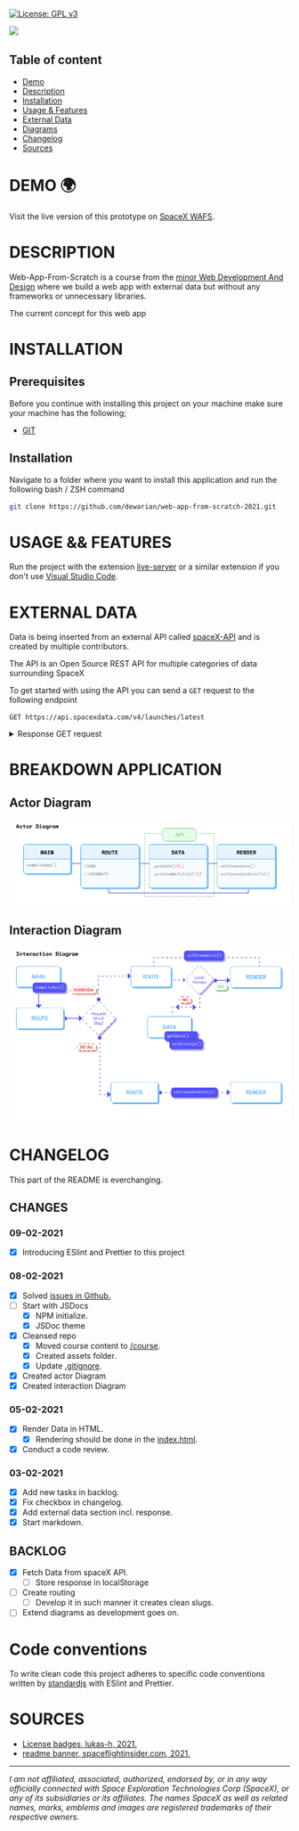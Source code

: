[![License: GPL v3](https://img.shields.io/badge/License-GPLv3-blue.svg)](https://www.gnu.org/licenses/gpl-3.0)

![](https://www.spaceflightinsider.com/wp-content/uploads/2015/09/SpaceX-logo-posted-on-SpaceFlight-Insider.png)

## Table of content

- [Demo](#demo)
- [Description](#description)
- [Installation](#installation)
- [Usage & Features](#demo)
- [External Data](#external-data)
- [Diagrams](#breakdown-application)
- [Changelog](#changelog)
- [Sources](#sources)

# DEMO 🌍

Visit the live version of this prototype on [SpaceX WAFS](https://nb-wafs.vercel.app/).

# DESCRIPTION

Web-App-From-Scratch is a course from the [minor Web Development And Design](https://github.com/cmda-minor-web/web-app-from-scratch-2021) where we build a web app with external data but without any frameworks or unnecessary libraries.

The current concept for this web app

# INSTALLATION

## Prerequisites

Before you continue with installing this project on your machine make sure your machine has the following;

- [GIT](https://git-scm.com/)

## Installation

Navigate to a folder where you want to install this application and run the following bash / ZSH command

```zsh
git clone https://github.com/dewarian/web-app-from-scratch-2021.git
```

# USAGE && FEATURES

Run the project with the extension [live-server](https://marketplace.visualstudio.com/items?itemName=ritwickdey.LiveServer) or a similar extension if you don't use [Visual Studio Code](https://code.visualstudio.com/).

# EXTERNAL DATA

Data is being inserted from an external API called [spaceX-API](https://github.com/r-spacex/SpaceX-API) and is created by multiple contributors.

The API is an Open Source REST API for multiple categories of data surrounding SpaceX

To get started with using the API you can send a `GET` request to the following endpoint

```http
GET https://api.spacexdata.com/v4/launches/latest
```

<details>
<summary>Response GET request</summary>
```JSON
{
  "fairings": null,
  "links": {
    "patch": {
      "small": "https://images2.imgbox.com/eb/0f/Vev7xkUX_o.png",
      "large": "https://images2.imgbox.com/ab/79/Wyc9K7fv_o.png"
    },
    "reddit": {
      "campaign": "https://www.reddit.com/r/spacex/comments/fjf6rr/dm2_launch_campaign_thread/",
      "launch": "https://www.reddit.com/r/spacex/comments/glwz6n/rspacex_cctcap_demonstration_mission_2_general",
      "media": "https://www.reddit.com/r/spacex/comments/gp1gf5/rspacex_dm2_media_thread_photographer_contest/",
      "recovery": "https://www.reddit.com/r/spacex/comments/gu5gkd/cctcap_demonstration_mission_2_stage_1_recovery/"
    },
    "flickr": {
      "small": [],
      "original": [
        "https://live.staticflickr.com/65535/49927519643_b43c6d4c44_o.jpg",
        "https://live.staticflickr.com/65535/49927519588_8a39a3994f_o.jpg",
        "https://live.staticflickr.com/65535/49928343022_6fb33cbd9c_o.jpg",
        "https://live.staticflickr.com/65535/49934168858_cacb00d790_o.jpg",
        "https://live.staticflickr.com/65535/49934682271_fd6a31becc_o.jpg",
        "https://live.staticflickr.com/65535/49956109906_f88d815772_o.jpg",
        "https://live.staticflickr.com/65535/49956109706_cffa847208_o.jpg",
        "https://live.staticflickr.com/65535/49956109671_859b323ede_o.jpg",
        "https://live.staticflickr.com/65535/49955609618_4cca01d581_o.jpg",
        "https://live.staticflickr.com/65535/49956396622_975c116b71_o.jpg",
        "https://live.staticflickr.com/65535/49955609378_9b77e5c771_o.jpg",
        "https://live.staticflickr.com/65535/49956396262_ef41c1d9b0_o.jpg"
      ]
    },
    "presskit": "https://www.nasa.gov/sites/default/files/atoms/files/commercialcrew_press_kit.pdf",
    "webcast": "https://youtu.be/xY96v0OIcK4",
    "youtube_id": "xY96v0OIcK4",
    "article": "https://spaceflightnow.com/2020/05/30/nasa-astronauts-launch-from-us-soil-for-first-time-in-nine-years/",
    "wikipedia": "https://en.wikipedia.org/wiki/Crew_Dragon_Demo-2"
  },
  "static_fire_date_utc": "2020-05-22T17:39:00.000Z",
  "static_fire_date_unix": 1590169140,
  "tdb": false,
  "net": false,
  "window": 0,
  "rocket": "5e9d0d95eda69973a809d1ec",
  "success": true,
  "failures": [],
  "details": "SpaceX will launch the second demonstration mission of its Crew Dragon vehicle as part of NASA's Commercial Crew Transportation Capability Program (CCtCap), carrying two NASA astronauts to the International Space Station. Barring unexpected developments, this mission will be the first crewed flight to launch from the United States since the end of the Space Shuttle program in 2011. DM-2 demonstrates the Falcon 9 and Crew Dragon's ability to safely transport crew to the space station and back to Earth and it is the last major milestone for certification of Crew Dragon. Initially the mission duration was planned to be no longer than two weeks, however NASA has been considering an extension to as much as six weeks or three months. The astronauts have been undergoing additional training for the possible longer mission.",
  "crew": [
    "5ebf1b7323a9a60006e03a7b",
    "5ebf1a6e23a9a60006e03a7a"
  ],
  "ships": [
    "5ea6ed30080df4000697c913",
    "5ea6ed2f080df4000697c90b",
    "5ea6ed2f080df4000697c90c",
    "5ea6ed2e080df4000697c909",
    "5ea6ed2f080df4000697c90d"
  ],
  "capsules": [
    "5e9e2c5df359188aba3b2676"
  ],
  "payloads": [
    "5eb0e4d1b6c3bb0006eeb257"
  ],
  "launchpad": "5e9e4502f509094188566f88",
  "auto_update": true,
  "flight_number": 94,
  "name": "CCtCap Demo Mission 2",
  "date_utc": "2020-05-30T19:22:00.000Z",
  "date_unix": 1590866520,
  "date_local": "2020-05-30T15:22:00-04:00",
  "date_precision": "hour",
  "upcoming": false,
  "cores": [
    {
      "core": "5e9e28a7f3591817f23b2663",
      "flight": 1,
      "gridfins": true,
      "legs": true,
      "reused": false,
      "landing_attempt": true,
      "landing_success": true,
      "landing_type": "ASDS",
      "landpad": "5e9e3032383ecb6bb234e7ca"
    }
  ],
  "id": "5eb87d46ffd86e000604b388"
}
```
</details>

# BREAKDOWN APPLICATION

## Actor Diagram

![](https://github.com/dewarian/web-app-from-scratch-2021/blob/master/static/assets/diagram_actor.png?raw=true)

## Interaction Diagram

![](https://github.com/dewarian/web-app-from-scratch-2021/blob/master/static/assets/diagram_interaction.png?raw=true)

# CHANGELOG

This part of the README is everchanging.

## CHANGES

### 09-02-2021

- [x] Introducing ESlint and Prettier to this project

### 08-02-2021

- [x] Solved [issues in Github.](https://github.com/dewarian/web-app-from-scratch-2021/issues)
- [ ] Start with JSDocs
  - [x] NPM initialize.
  - [x] JSDoc theme
- [x] Cleansed repo
  - [x] Moved course content to [/course](https://github.com/dewarian/web-app-from-scratch-2021/tree/master/course).
  - [x] Created assets folder.
  - [x] Update [.gitignore](https://github.com/dewarian/web-app-from-scratch-2021/blob/master/.gitignore).
- [x] Created actor Diagram
- [x] Created interaction Diagram

### 05-02-2021

- [x] Render Data in HTML.
  - [x] Rendering should be done in the [index.html](https://github.com/dewarian/web-app-from-scratch-2021/blob/master/index.html).
- [x] Conduct a code review.

### 03-02-2021

- [x] Add new tasks in backlog.
- [x] Fix checkbox in changelog.
- [x] Add external data section incl. response.
- [x] Start markdown.

## BACKLOG

- [x] Fetch Data from spaceX API.
  - [ ] Store response in localStorage
- [ ] Create routing
  - [ ] Develop it in such manner it creates clean slugs.
- [ ] Extend diagrams as development goes on.

# Code conventions

To write clean code this project adheres to specific code conventions written by [standardjs](https://github.com/standard/standard) with ESlint and Prettier.

# SOURCES

- [License badges, lukas-h, 2021.](https://gist.github.com/lukas-h/2a5d00690736b4c3a7ba)
- [readme banner, spaceflightinsider.com, 2021.](https://www.spaceflightinsider.com/organizations/space-exploration-technologies/spacex-seeks-permission-4425-satellite-internet-constellation/)
<!-- Add a link to your live demo in Github Pages 🌐-->

<!-- ☝️ replace this description with a description of your own work -->

<!-- replace the code in the /docs folder with your own, so you can showcase your work with GitHub Pages 🌍 -->

<!-- Add a nice poster image here at the end of the week, showing off your shiny frontend 📸 -->

<!-- Maybe a table of contents here? 📚 -->

<!-- How about a section that describes how to install this project? 🤓 -->

<!-- ...but how does one use this project? What are its features 🤔 -->

<!-- What external data source is featured in your project and what are its properties 🌠 -->

<!-- Maybe a checklist of done stuff and stuff still on your wishlist? ✅ -->

<!-- How about a license here? 📜 (or is it a licence?) 🤷 -->

---

_I am not affiliated, associated, authorized, endorsed by, or in any way officially connected with Space Exploration Technologies Corp (SpaceX), or any of its subsidiaries or its affiliates. The names SpaceX as well as related names, marks, emblems and images are registered trademarks of their respective owners._
